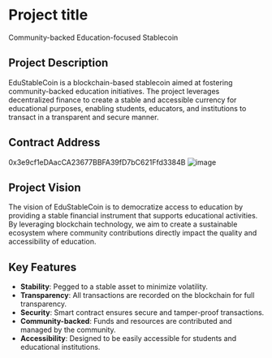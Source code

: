 # Project title
Community-backed Education-focused Stablecoin

## Project Description
EduStableCoin is a blockchain-based stablecoin aimed at fostering community-backed education initiatives. The project leverages decentralized finance to create a stable and accessible currency for educational purposes, enabling students, educators, and institutions to transact in a transparent and secure manner.

## Contract Address
0x3e9cf1eDAacCA23677BBFA39fD7bC621Ffd3384B
![image](https://github.com/user-attachments/assets/defeb504-f0ce-4673-a2be-0b73675ceb60)


## Project Vision
The vision of EduStableCoin is to democratize access to education by providing a stable financial instrument that supports educational activities. By leveraging blockchain technology, we aim to create a sustainable ecosystem where community contributions directly impact the quality and accessibility of education.

## Key Features
- **Stability**: Pegged to a stable asset to minimize volatility.
- **Transparency**: All transactions are recorded on the blockchain for full transparency.
- **Security**: Smart contract ensures secure and tamper-proof transactions.
- **Community-backed**: Funds and resources are contributed and managed by the community.
- **Accessibility**: Designed to be easily accessible for students and educational institutions.

